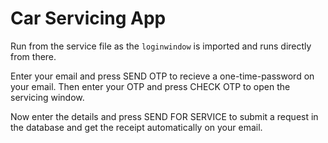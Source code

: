 # Car Servicing App
Run from the service file as the `loginwindow` is imported and runs directly from there. 

Enter your email and press SEND OTP to recieve a one-time-password on your email. Then enter your OTP and press CHECK OTP to open the servicing window.

Now enter the details and press SEND FOR SERVICE to submit a request in the database and get the receipt automatically on your email.
